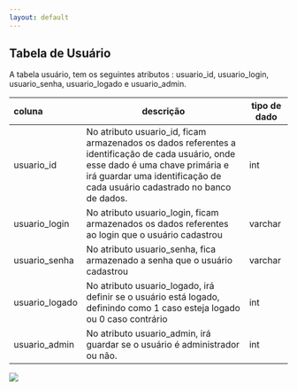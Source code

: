 ```yaml
---
layout: default
---
```


## Tabela de Usuário
A tabela usuário, tem os seguintes atributos : usuario_id, usuario_login, usuario_senha, usuario_logado e usuario_admin.

|   coluna    | descrição           | tipo de dado |
|:------------|---------------------|--------------|
| usuario_id  | No atributo usuario_id, ficam armazenados os dados referentes a identificação de cada usuário, onde esse dado é uma chave primária e irá guardar uma identificação de cada usuário cadastrado no banco de dados.  | int |
| usuario_login | No atributo usuario_login, ficam armazenados os dados referentes ao login que o usuário cadastrou | varchar |
| usuario_senha | No atributo usuario_senha, fica armazenado a senha que o usuário cadastrou  | varchar |
| usuario_logado| No atributo usuario_logado, irá definir se o usuário está logado, definindo como 1 caso esteja logado ou 0 caso contrário | int |
| usuario_admin | No atributo usuario_admin, irá guardar se o usuário é administrador ou não. | int |

![](http://www.cdn.ueg.br/source/mobilidade_nacional_211/noticias/31283/uea.png)
